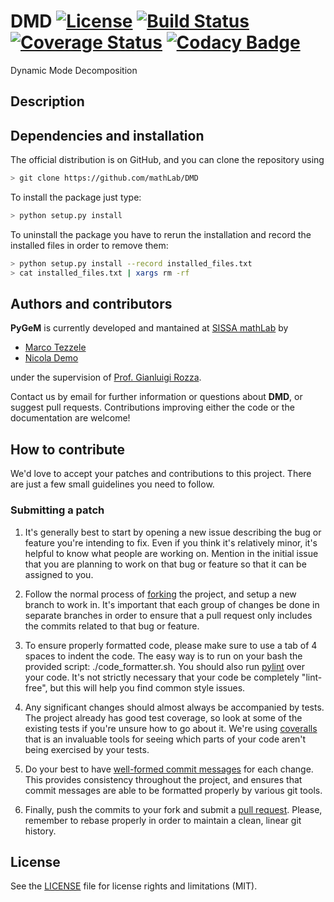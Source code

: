# DMD [![License](https://img.shields.io/badge/license-MIT-brightgreen.svg?style=flat-square)](LICENSE) [![Build Status](https://travis-ci.org/mathLab/DMD.svg?branch=master)](https://travis-ci.org/mathLab/DMD) [![Coverage Status](https://coveralls.io/repos/github/mathLab/DMD/badge.svg)](https://coveralls.io/github/mathLab/DMD) [![Codacy Badge](https://api.codacy.com/project/badge/Grade/75f02cdeed684c25a273eaffb0d89880)](https://www.codacy.com/app/mathLab/DMD?utm_source=github.com&amp;utm_medium=referral&amp;utm_content=mathLab/DMD&amp;utm_campaign=Badge_Grade)

Dynamic Mode Decomposition

## Description

## Dependencies and installation

The official distribution is on GitHub, and you can clone the repository using

```bash
> git clone https://github.com/mathLab/DMD
```

To install the package just type:

```bash
> python setup.py install
```

To uninstall the package you have to rerun the installation and record the installed files in order to remove them:

```bash
> python setup.py install --record installed_files.txt
> cat installed_files.txt | xargs rm -rf
```


## Authors and contributors
**PyGeM** is currently developed and mantained at [SISSA mathLab](http://mathlab.sissa.it/) by
* [Marco Tezzele](mailto:marcotez@gmail.com)
* [Nicola Demo](mailto:demo.nicola@gmail.com)

under the supervision of [Prof. Gianluigi Rozza](mailto:gianluigi.rozza@sissa.it).

Contact us by email for further information or questions about **DMD**, or suggest pull requests. Contributions improving either the code or the documentation are welcome!


## How to contribute
We'd love to accept your patches and contributions to this project. There are
just a few small guidelines you need to follow.

### Submitting a patch

  1. It's generally best to start by opening a new issue describing the bug or
     feature you're intending to fix.  Even if you think it's relatively minor,
     it's helpful to know what people are working on.  Mention in the initial
     issue that you are planning to work on that bug or feature so that it can
     be assigned to you.

  2. Follow the normal process of [forking][] the project, and setup a new
     branch to work in.  It's important that each group of changes be done in
     separate branches in order to ensure that a pull request only includes the
     commits related to that bug or feature.

  3. To ensure properly formatted code, please make sure to use a tab of 4
     spaces to indent the code. The easy way is to run on your bash the provided
     script: ./code_formatter.sh. You should also run [pylint][] over your code.
     It's not strictly necessary that your code be completely "lint-free",
     but this will help you find common style issues.

  4. Any significant changes should almost always be accompanied by tests.  The
     project already has good test coverage, so look at some of the existing
     tests if you're unsure how to go about it. We're using [coveralls][] that
     is an invaluable tools for seeing which parts of your code aren't being
     exercised by your tests.

  5. Do your best to have [well-formed commit messages][] for each change.
     This provides consistency throughout the project, and ensures that commit
     messages are able to be formatted properly by various git tools.

  6. Finally, push the commits to your fork and submit a [pull request][]. Please,
     remember to rebase properly in order to maintain a clean, linear git history.

[forking]: https://help.github.com/articles/fork-a-repo
[pylint]: https://www.pylint.org/
[coveralls]: https://coveralls.io
[well-formed commit messages]: http://tbaggery.com/2008/04/19/a-note-about-git-commit-messages.html
[pull request]: https://help.github.com/articles/creating-a-pull-request


## License

See the [LICENSE](LICENSE) file for license rights and limitations (MIT).
